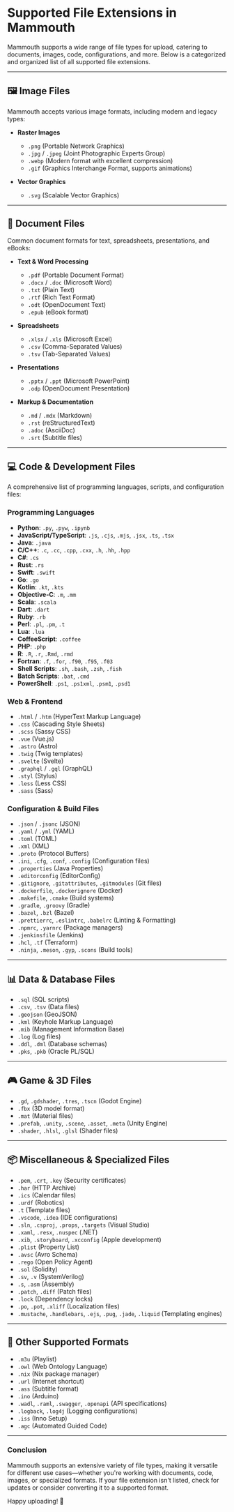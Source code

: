 # Supported File Extensions in Mammouth

Mammouth supports a wide range of file types for upload, catering to documents, images, code, configurations, and more. Below is a categorized and organized list of all supported file extensions.

---

## 🖼️ **Image Files**
Mammouth accepts various image formats, including modern and legacy types:

- **Raster Images**
  - `.png` (Portable Network Graphics)
  - `.jpg` / `.jpeg` (Joint Photographic Experts Group)
  - `.webp` (Modern format with excellent compression)
  - `.gif` (Graphics Interchange Format, supports animations)

- **Vector Graphics**
  - `.svg` (Scalable Vector Graphics)

---

## 📄 **Document Files**
Common document formats for text, spreadsheets, presentations, and eBooks:

- **Text & Word Processing**
  - `.pdf` (Portable Document Format)
  - `.docx` / `.doc` (Microsoft Word)
  - `.txt` (Plain Text)
  - `.rtf` (Rich Text Format)
  - `.odt` (OpenDocument Text)
  - `.epub` (eBook format)

- **Spreadsheets**
  - `.xlsx` / `.xls` (Microsoft Excel)
  - `.csv` (Comma-Separated Values)
  - `.tsv` (Tab-Separated Values)

- **Presentations**
  - `.pptx` / `.ppt` (Microsoft PowerPoint)
  - `.odp` (OpenDocument Presentation)

- **Markup & Documentation**
  - `.md` / `.mdx` (Markdown)
  - `.rst` (reStructuredText)
  - `.adoc` (AsciiDoc)
  - `.srt` (Subtitle files)

---

## 💻 **Code & Development Files**
A comprehensive list of programming languages, scripts, and configuration files:

### **Programming Languages**
- **Python**: `.py`, `.pyw`, `.ipynb`
- **JavaScript/TypeScript**: `.js`, `.cjs`, `.mjs`, `.jsx`, `.ts`, `.tsx`
- **Java**: `.java`
- **C/C++**: `.c`, `.cc`, `.cpp`, `.cxx`, `.h`, `.hh`, `.hpp`
- **C#**: `.cs`
- **Rust**: `.rs`
- **Swift**: `.swift`
- **Go**: `.go`
- **Kotlin**: `.kt`, `.kts`
- **Objective-C**: `.m`, `.mm`
- **Scala**: `.scala`
- **Dart**: `.dart`
- **Ruby**: `.rb`
- **Perl**: `.pl`, `.pm`, `.t`
- **Lua**: `.lua`
- **CoffeeScript**: `.coffee`
- **PHP**: `.php`
- **R**: `.R`, `.r`, `.Rmd`, `.rmd`
- **Fortran**: `.f`, `.for`, `.f90`, `.f95`, `.f03`
- **Shell Scripts**: `.sh`, `.bash`, `.zsh`, `.fish`
- **Batch Scripts**: `.bat`, `.cmd`
- **PowerShell**: `.ps1`, `.ps1xml`, `.psm1`, `.psd1`

### **Web & Frontend**
- `.html` / `.htm` (HyperText Markup Language)
- `.css` (Cascading Style Sheets)
- `.scss` (Sassy CSS)
- `.vue` (Vue.js)
- `.astro` (Astro)
- `.twig` (Twig templates)
- `.svelte` (Svelte)
- `.graphql` / `.gql` (GraphQL)
- `.styl` (Stylus)
- `.less` (Less CSS)
- `.sass` (Sass)

### **Configuration & Build Files**
- `.json` / `.jsonc` (JSON)
- `.yaml` / `.yml` (YAML)
- `.toml` (TOML)
- `.xml` (XML)
- `.proto` (Protocol Buffers)
- `.ini`, `.cfg`, `.conf`, `.config` (Configuration files)
- `.properties` (Java Properties)
- `.editorconfig` (EditorConfig)
- `.gitignore`, `.gitattributes`, `.gitmodules` (Git files)
- `.dockerfile`, `.dockerignore` (Docker)
- `.makefile`, `.cmake` (Build systems)
- `.gradle`, `.groovy` (Gradle)
- `.bazel`, `.bzl` (Bazel)
- `.prettierrc`, `.eslintrc`, `.babelrc` (Linting & Formatting)
- `.npmrc`, `.yarnrc` (Package managers)
- `.jenkinsfile` (Jenkins)
- `.hcl`, `.tf` (Terraform)
- `.ninja`, `.meson`, `.gyp`, `.scons` (Build tools)

---

## 📊 **Data & Database Files**
- `.sql` (SQL scripts)
- `.csv`, `.tsv` (Data files)
- `.geojson` (GeoJSON)
- `.kml` (Keyhole Markup Language)
- `.mib` (Management Information Base)
- `.log` (Log files)
- `.ddl`, `.dml` (Database schemas)
- `.pks`, `.pkb` (Oracle PL/SQL)

---

## 🎮 **Game & 3D Files**
- `.gd`, `.gdshader`, `.tres`, `.tscn` (Godot Engine)
- `.fbx` (3D model format)
- `.mat` (Material files)
- `.prefab`, `.unity`, `.scene`, `.asset`, `.meta` (Unity Engine)
- `.shader`, `.hlsl`, `.glsl` (Shader files)

---

## 📦 **Miscellaneous & Specialized Files**
- `.pem`, `.crt`, `.key` (Security certificates)
- `.har` (HTTP Archive)
- `.ics` (Calendar files)
- `.urdf` (Robotics)
- `.t` (Template files)
- `.vscode`, `.idea` (IDE configurations)
- `.sln`, `.csproj`, `.props`, `.targets` (Visual Studio)
- `.xaml`, `.resx`, `.nuspec` (.NET)
- `.xib`, `.storyboard`, `.xcconfig` (Apple development)
- `.plist` (Property List)
- `.avsc` (Avro Schema)
- `.rego` (Open Policy Agent)
- `.sol` (Solidity)
- `.sv`, `.v` (SystemVerilog)
- `.s`, `.asm` (Assembly)
- `.patch`, `.diff` (Patch files)
- `.lock` (Dependency locks)
- `.po`, `.pot`, `.xliff` (Localization files)
- `.mustache`, `.handlebars`, `.ejs`, `.pug`, `.jade`, `.liquid` (Templating engines)

---

## 🔧 **Other Supported Formats**
- `.m3u` (Playlist)
- `.owl` (Web Ontology Language)
- `.nix` (Nix package manager)
- `.url` (Internet shortcut)
- `.ass` (Subtitle format)
- `.ino` (Arduino)
- `.wadl`, `.raml`, `.swagger`, `.openapi` (API specifications)
- `.logback`, `.log4j` (Logging configurations)
- `.iss` (Inno Setup)
- `.agc` (Automated Guided Code)

---

### **Conclusion**
Mammouth supports an extensive variety of file types, making it versatile for different use cases—whether you're working with documents, code, images, or specialized formats. If your file extension isn't listed, check for updates or consider converting it to a supported format.

Happy uploading! 🚀